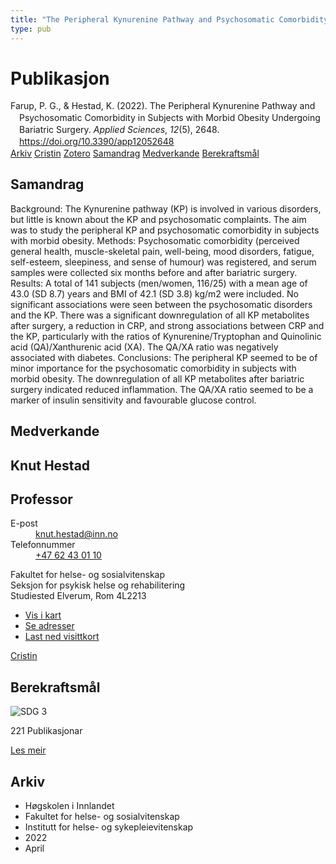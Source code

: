 ```yaml
---
title: "The Peripheral Kynurenine Pathway and Psychosomatic Comorbidity in Subjects with Morbid Obesity Undergoing Bariatric Surgery"
type: pub
---
```

<h1>Publikasjon</h1>
<article id="csl-bib-container-ZVT4Z8KU" class="csl-bib-container">
  <div class="csl-bib-body" style="line-height: 1.35; padding-left: 1em; text-indent:-1em;">
  <div class="csl-entry">Farup, P. G., &amp; Hestad, K. (2022). The Peripheral Kynurenine Pathway and Psychosomatic Comorbidity in Subjects with Morbid Obesity Undergoing Bariatric Surgery. <i>Applied Sciences</i>, <i>12</i>(5), 2648. <a href="https://doi.org/10.3390/app12052648">https://doi.org/10.3390/app12052648</a></div>
</div>
  <div class="csl-bib-buttons">
    <a href="#taxonomy-article-ZVT4Z8KU" class="csl-bib-button">Arkiv</a>
    <a href="https://app.cristin.no/results/show.jsf?id=2014871" alt="Cristin URL" class="csl-bib-button">Cristin</a>
    <a href="http://zotero.org/groups/5022929/items/ZVT4Z8KU" alt="Zotero URL" class="csl-bib-button">Zotero</a>
    <a href="#abstract-article-ZVT4Z8KU" class="csl-bib-button">Samandrag</a>
    <a href="#contributors-article-ZVT4Z8KU" class="csl-bib-button">Medverkande</a>
    <a href="#sdg-article-ZVT4Z8KU" class="csl-bib-button">Berekraftsmål</a>
  </div>
  <div id="csl-bib-meta-container-ZVT4Z8KU"></div>
</article>
<div id="csl-bib-meta-ZVT4Z8KU" class="csl-bib-meta">
  <article id="abstract-article-ZVT4Z8KU" class="abstract-article">
    <h1>Samandrag</h1>
    Background: The Kynurenine pathway (KP) is involved in various disorders, but little is known about the KP and psychosomatic complaints. The aim was to study the peripheral KP and psychosomatic comorbidity in subjects with morbid obesity. Methods: Psychosomatic comorbidity (perceived general health, muscle-skeletal pain, well-being, mood disorders, fatigue, self-esteem, sleepiness, and sense of humour) was registered, and serum samples were collected six months before and after bariatric surgery. Results: A total of 141 subjects (men/women, 116/25) with a mean age of 43.0 (SD 8.7) years and BMI of 42.1 (SD 3.8) kg/m2 were included. No significant associations were seen between the psychosomatic disorders and the KP. There was a significant downregulation of all KP metabolites after surgery, a reduction in CRP, and strong associations between CRP and the KP, particularly with the ratios of Kynurenine/Tryptophan and Quinolinic acid (QA)/Xanthurenic acid (XA). The QA/XA ratio was negatively associated with diabetes. Conclusions: The peripheral KP seemed to be of minor importance for the psychosomatic comorbidity in subjects with morbid obesity. The downregulation of all KP metabolites after bariatric surgery indicated reduced inflammation. The QA/XA ratio seemed to be a marker of insulin sensitivity and favourable glucose control.
  </article>
  <article id="contributors-article-ZVT4Z8KU" class="contributors-article">
    <h1>Medverkande</h1>
    <div class="personas">
<div class="vrtx-hinn-person-card">
<div class="photo">
<i class="lar la-user-circle missing-person"></i>
</div>
<div class="info">
<hgroup><h1>Knut Hestad</h1>
<h2>Professor</h2>
</hgroup><dl>
<dt>E-post</dt>
<dd>
<a href="mailto:knut.hestad@inn.no">knut.hestad@inn.no</a>
</dd>
<dt>Telefonnummer</dt>
<dd><a href="tel:+4762430110">
+47 62 43 01 10
</a></dd>
</dl>
<p>
Fakultet for helse- og sosialvitenskap<br>
Seksjon for psykisk helse og rehabilitering<br>
Studiested Elverum,
Rom 4L2213
</p>
<ul class="vrtx-hinn-links">
<li><a href="https://www.google.com/maps?q=60.88177,11.53669">Vis i kart</a></li>
<li><a href="https://www.inn.no/finn-en-ansatt/knut-hestad.html#vrtx-hinn-addresses">Se adresser</a></li>
<li><a href="https://www.inn.no/finn-en-ansatt/knut-hestad.html?vrtx=vcf">Last ned visittkort</a></li>
</ul>
</div>
</div>
<a href="https://app.cristin.no/persons/show.jsf?id=43557" alt="Cristin URL" class="personas-cristin">Cristin</a>
</div>
  </article>
  <article id="sdg-article-ZVT4Z8KU" class="sdg-article">
    <h1>Berekraftsmål</h1>
    <div class="sdg-container"><div id="sdg3" class="sdg">
<img src="{{< params subfolder >}}images/sdg/sdg03_no.png" class="image" alt="SDG 3">
<div class="sdg-overlay">
<p class="sdg-publication-count"><span>221</span> Publikasjonar</p>
<p><a href="https://www.fn.no/om-fn/fns-baerekraftsmaal/god-helse-og-livskvalitet?lang=nno-NO" class="sdg-read-more">Les meir</a></p>
</div>
</div></div>
  </article>
  <article id="taxonomy-article-ZVT4Z8KU" class="taxonomy-article">
    <h1>Arkiv</h1>
    <ul>
      <li>Høgskolen i Innlandet</li>
      <li>Fakultet for helse- og sosialvitenskap</li>
      <li>Institutt for helse- og sykepleievitenskap</li>
      <li>2022</li>
      <li>April</li>
    </ul>
  </article>
</div>
